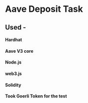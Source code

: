 # Aave Deposit Task

## Used - 
#### Hardhat
#### Aave V3 core
#### Node.js
#### web3.js
#### Solidity
#### Took Goerli Token for the test

